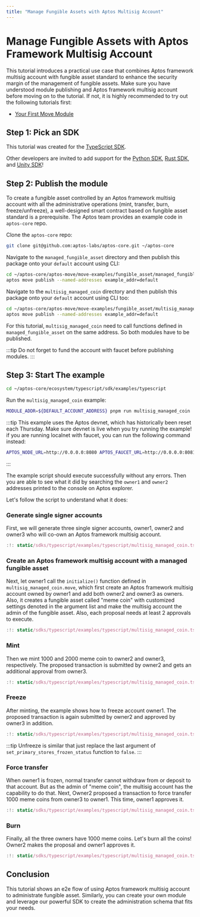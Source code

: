 ```yaml
---
title: "Manage Fungible Assets with Aptos Multisig Account"
---
```


# Manage Fungible Assets with Aptos Framework Multisig Account

This tutorial introduces a practical use case that combines Aptos framework multisig account with fungible asset standard to enhance the security margin of the management of fungible assets. Make sure you have understood module publishing and Aptos framework multisig account before moving on to the tutorial. If not, it is highly recommended to try out the following tutorials first:

- [Your First Move Module](../tutorials/first-move-module.md)

## Step 1: Pick an SDK

This tutorial was created for the [TypeScript SDK](../sdks/legacy-ts-sdk/index.md).

Other developers are invited to add support for the [Python SDK](../sdks/python-sdk/index.md), [Rust SDK](../sdks/rust-sdk/index.md), and [Unity SDK](../sdks/unity-sdk/index.md)!

## Step 2: Publish the module

To create a fungible asset controlled by an Aptos framework multisig account with all the administrative operations (mint, transfer, burn, freeze/unfreeze), a well-designed smart contract based on fungible asset standard is a prerequisite. The Aptos team provides an example code in `aptos-core` repo.

Clone the `aptos-core` repo:

```bash
git clone git@github.com:aptos-labs/aptos-core.git ~/aptos-core
```

Navigate to the `managed_fungible_asset` directory and then publish this package onto your `default` account using CLI:

```bash
cd ~/aptos-core/aptos-move/move-examples/fungible_asset/managed_fungible_asset
aptos move publish --named-addresses example_addr=default
```

Navigate to the `multisig_managed_coin` directory and then publish this package onto your `default` account using CLI too:

```bash
cd ~/aptos-core/aptos-move/move-examples/fungible_asset/multisig_managed_coin
aptos move publish --named-addresses example_addr=default
```

For this tutorial, `multisig_managed_coin` need to call functions defined in `managed_fungible_asset` on the same address. So both modules have to be published.

:::tip
Do not forget to fund the account with faucet before publishing modules.
:::

## Step 3: Start The example

```bash
cd ~/aptos-core/ecosystem/typescript/sdk/examples/typescript
```

Run the `multisig_managed_coin` example:

```bash
MODULE_ADDR=${DEFAULT_ACCOUNT_ADDRESS} pnpm run multisig_managed_coin
```

:::tip
This example uses the Aptos devnet, which has historically been reset each Thursday.
Make sure devnet is live when you try running the example!
if you are running localnet with faucet, you can run the following command instead:

```bash
APTOS_NODE_URL=http://0.0.0.0:8080 APTOS_FAUCET_URL=http://0.0.0.0:8081 MODULE_ADDR=${DEFAULT_ACCOUNT_ADDRESS}  pnpm run multisig_managed_coin
```

:::

The example script should execute successfully without any errors. Then you are able to see what it did by searching the `owner1` and `owner2` addresses printed to the console on Aptos explorer.

Let's follow the script to understand what it does:

### Generate single signer accounts

First, we will generate three single signer accounts, owner1, owner2 and owner3 who will co-own an Aptos framework multisig account.

```typescript title="Generate 3 single signers"
:!: static/sdks/typescript/examples/typescript/multisig_managed_coin.ts section_1
```

### Create an Aptos framework multisig account with a managed fungible asset

Next, let owner1 call the `initialize()` function defined in `multisig_managed_coin.move`, which first create an Aptos framework multisig account owned by owner1 and add both owner2 and owner3 as owners. Also, it creates a fungible asset called "meme coin" with customized settings denoted in the argument list and make the multisig account the admin of the fungible asset.
Also, each proposal needs at least 2 approvals to execute.

```typescript title="Query the multisig account and then call the initialize function"
:!: static/sdks/typescript/examples/typescript/multisig_managed_coin.ts section_2
```

### Mint

Then we mint 1000 and 2000 meme coin to owner2 and owner3, respectively. The proposed transaction is submitted by owner2 and gets an additional approval from owner3.

```typescript title="Mint 1000 to owner2 and 2000 to owner3"
:!: static/sdks/typescript/examples/typescript/multisig_managed_coin.ts section_3
```

### Freeze

After minting, the example shows how to freeze account owner1. The proposed transaction is again submitted by owner2 and approved by owner3 in addition.

```typescript title="Freeze owner1"
:!: static/sdks/typescript/examples/typescript/multisig_managed_coin.ts section_4
```

:::tip
Unfreeze is similar that just replace the last argument of `set_primary_stores_frozen_status` function to `false`.
:::

### Force transfer

When owner1 is frozen, normal transfer cannot withdraw from or deposit to that account. But as the admin of "meme coin", the multisig account has the capability to do that.
Next, Owner2 proposed a transaction to force transfer 1000 meme coins from owner3 to owner1. This time, owner1 approves it.

```typescript title="Force transfer 1000 meme coins from owner3 to owner1"
:!: static/sdks/typescript/examples/typescript/multisig_managed_coin.ts section_5
```

### Burn

Finally, all the three owners have 1000 meme coins. Let's burn all the coins! Owner2 makes the proposal and owner1 approves it.

```typescript title="Burn 1000 meme coins from all the three owners' accounts"
:!: static/sdks/typescript/examples/typescript/multisig_managed_coin.ts section_6
```

## Conclusion

This tutorial shows an e2e flow of using Aptos framework multisig account to administrate fungible asset. Similarly, you can create your own module and leverage our powerful SDK to create the administration schema that fits your needs.
